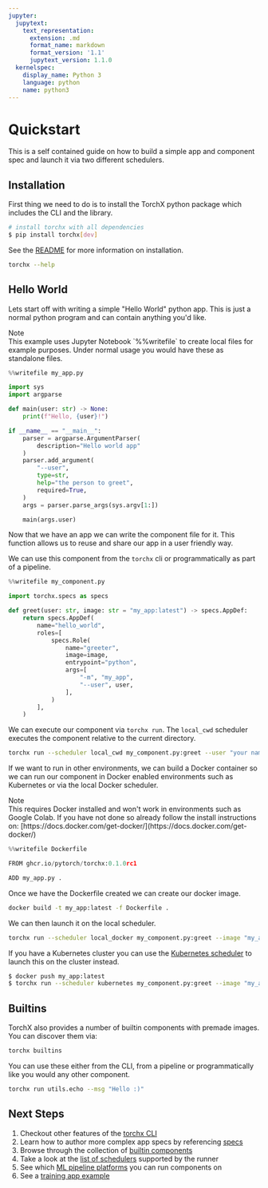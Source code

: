 ```yaml
---
jupyter:
  jupytext:
    text_representation:
      extension: .md
      format_name: markdown
      format_version: '1.1'
      jupytext_version: 1.1.0
  kernelspec:
    display_name: Python 3
    language: python
    name: python3
---
```


# Quickstart

This is a self contained guide on how to build a simple app and component spec
and launch it via two different schedulers.

## Installation

First thing we need to do is to install the TorchX python package which includes
the CLI and the library.

<!-- #md -->
```sh
# install torchx with all dependencies
$ pip install torchx[dev]
```
<!-- #endmd -->

See the [README](https://github.com/pytorch/torchx) for more
information on installation.

```sh
torchx --help
```

## Hello World

Lets start off with writing a simple "Hello World" python app. This is just a
normal python program and can contain anything you'd like.

<div class="admonition note">
<div class="admonition-title">Note</div>
This example uses Jupyter Notebook `%%writefile` to create local files for
example purposes. Under normal usage you would have these as standalone files.
</div>

```python
%%writefile my_app.py

import sys
import argparse

def main(user: str) -> None:
    print(f"Hello, {user}!")

if __name__ == "__main__":
    parser = argparse.ArgumentParser(
        description="Hello world app"
    )
    parser.add_argument(
        "--user",
        type=str,
        help="the person to greet",
        required=True,
    )
    args = parser.parse_args(sys.argv[1:])

    main(args.user)
```

Now that we have an app we can write the component file for it. This
function allows us to reuse and share our app in a user friendly way.

We can use this component from the `torchx` cli or programmatically as part of a
pipeline.

```python
%%writefile my_component.py

import torchx.specs as specs

def greet(user: str, image: str = "my_app:latest") -> specs.AppDef:
    return specs.AppDef(
        name="hello_world",
        roles=[
            specs.Role(
                name="greeter",
                image=image,
                entrypoint="python",
                args=[
                    "-m", "my_app",
                    "--user", user,
                ],
            )
        ],
    )
```

We can execute our component via `torchx run`. The
`local_cwd` scheduler executes the component relative to the current directory.

```sh
torchx run --scheduler local_cwd my_component.py:greet --user "your name"
```

If we want to run in other environments, we can build a Docker container so we
can run our component in Docker enabled environments such as Kubernetes or via
the local Docker scheduler.

<div class="admonition note">
<div class="admonition-title">Note</div>
This requires Docker installed and won't work in environments such as Google
Colab. If you have not done so already follow the install instructions on:
[https://docs.docker.com/get-docker/](https://docs.docker.com/get-docker/)</a>
</div>

```python
%%writefile Dockerfile

FROM ghcr.io/pytorch/torchx:0.1.0rc1

ADD my_app.py .
```

Once we have the Dockerfile created we can create our docker image.

```sh
docker build -t my_app:latest -f Dockerfile .
```

We can then launch it on the local scheduler.

```sh
torchx run --scheduler local_docker my_component.py:greet --image "my_app:latest" --user "your name"
```

If you have a Kubernetes cluster you can use the [Kubernetes scheduler](schedulers/kubernetes.rst) to launch
this on the cluster instead.


<!-- #md -->
```sh
$ docker push my_app:latest
$ torchx run --scheduler kubernetes my_component.py:greet --image "my_app:latest" --user "your name"
```
<!-- #endmd -->


## Builtins

TorchX also provides a number of builtin components with premade images. You can discover
them via:

```sh
torchx builtins
```

You can use these either from the CLI, from a pipeline or programmatically like
you would any other component.

```sh
torchx run utils.echo --msg "Hello :)"
```


## Next Steps

1. Checkout other features of the [torchx CLI](cli.rst)
2. Learn how to author more complex app specs by referencing [specs](specs.rst)
3. Browse through the collection of [builtin components](components/overview.rst)
4. Take a look at the [list of schedulers](schedulers.rst) supported by the runner
5. See which [ML pipeline platforms](pipelines.rst) you can run components on
6. See a [training app example](examples_apps/index.rst)
